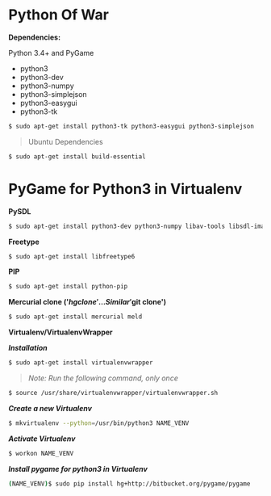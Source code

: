 # Python Of War

**Dependencies:**

Python 3.4+ and PyGame

* python3
* python3-dev
* python3-numpy
* python3-simplejson
* python3-easygui
* python3-tk

```sh
$ sudo apt-get install python3-tk python3-easygui python3-simplejson
```

>Ubuntu Dependencies
```sh
$ sudo apt-get install build-essential
```


# PyGame for Python3 in Virtualenv

**PySDL**

```sh
$ sudo apt-get install python3-dev python3-numpy libav-tools libsdl-image1.2-dev libsdl-mixer1.2-dev libsdl-ttf2.0-dev libsmpeg-dev libsdl1.2-dev  libportmidi-dev libswscale-dev libavformat-dev libavcodec-dev
```

**Freetype**

```sh
$ sudo apt-get install libfreetype6
```

**PIP**

```sh
$ sudo apt-get install python-pip
```

**Mercurial clone ('$hg clone'... Similar '$git clone')**

```sh
$ sudo apt-get install mercurial meld
```

**Virtualenv/VirtualenvWrapper**

***Installation***
```sh
$ sudo apt-get install virtualenvwrapper
```

> *Note: Run the following command, only once*
```sh
$ source /usr/share/virtualenvwrapper/virtualenvwrapper.sh
```

***Create a new Virtualenv***
```sh
$ mkvirtualenv --python=/usr/bin/python3 NAME_VENV
```

***Activate Virtualenv***

```sh
$ workon NAME_VENV
```

***Install pygame for python3 in Virtualenv***

```sh
(NAME_VENV)$ sudo pip install hg+http://bitbucket.org/pygame/pygame
```
